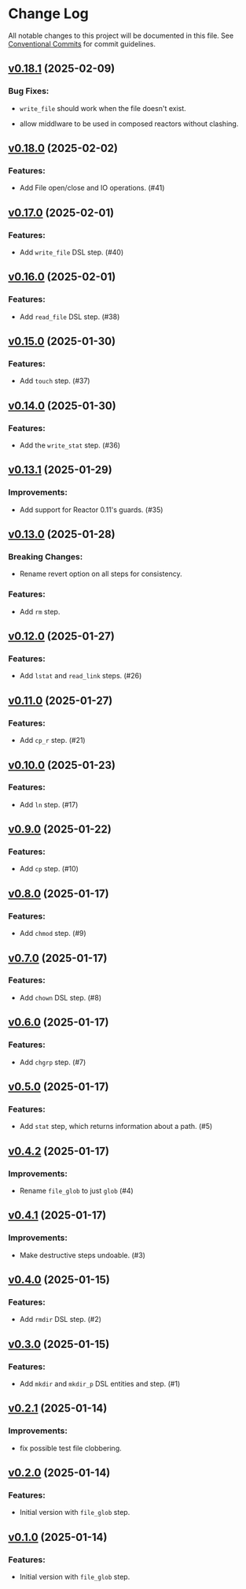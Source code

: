 # Change Log

All notable changes to this project will be documented in this file.
See [Conventional Commits](Https://conventionalcommits.org) for commit guidelines.

<!-- changelog -->

## [v0.18.1](https://harton.dev/james/reactor_file/compare/v0.18.0...v0.18.1) (2025-02-09)




### Bug Fixes:

* `write_file` should work when the file doesn't exist.

* allow middlware to be used in composed reactors without clashing.

## [v0.18.0](https://harton.dev/james/reactor_file/compare/v0.17.0...v0.18.0) (2025-02-02)




### Features:

* Add File open/close and IO operations. (#41)

## [v0.17.0](https://harton.dev/james/reactor_file/compare/v0.16.0...v0.17.0) (2025-02-01)




### Features:

* Add `write_file` DSL step. (#40)

## [v0.16.0](https://harton.dev/james/reactor_file/compare/v0.15.0...v0.16.0) (2025-02-01)




### Features:

* Add `read_file` DSL step. (#38)

## [v0.15.0](https://harton.dev/james/reactor_file/compare/v0.14.0...v0.15.0) (2025-01-30)




### Features:

* Add `touch` step. (#37)

## [v0.14.0](https://harton.dev/james/reactor_file/compare/v0.13.1...v0.14.0) (2025-01-30)




### Features:

* Add the `write_stat` step. (#36)

## [v0.13.1](https://harton.dev/james/reactor_file/compare/v0.13.0...v0.13.1) (2025-01-29)




### Improvements:

* Add support for Reactor 0.11's guards. (#35)

## [v0.13.0](https://harton.dev/james/reactor_file/compare/v0.12.0...v0.13.0) (2025-01-28)
### Breaking Changes:

* Rename revert option on all steps for consistency.



### Features:

* Add `rm` step.

## [v0.12.0](https://harton.dev/james/reactor_file/compare/v0.11.0...v0.12.0) (2025-01-27)




### Features:

* Add `lstat` and `read_link` steps. (#26)

## [v0.11.0](https://harton.dev/james/reactor_file/compare/v0.10.0...v0.11.0) (2025-01-27)




### Features:

* Add `cp_r` step. (#21)

## [v0.10.0](https://harton.dev/james/reactor_file/compare/v0.9.0...v0.10.0) (2025-01-23)




### Features:

* Add `ln` step. (#17)

## [v0.9.0](https://harton.dev/james/reactor_file/compare/v0.8.0...v0.9.0) (2025-01-22)




### Features:

* Add `cp` step. (#10)

## [v0.8.0](https://harton.dev/james/reactor_file/compare/v0.7.0...v0.8.0) (2025-01-17)




### Features:

* Add `chmod` step. (#9)

## [v0.7.0](https://harton.dev/james/reactor_file/compare/v0.6.0...v0.7.0) (2025-01-17)




### Features:

* Add `chown` DSL step. (#8)

## [v0.6.0](https://harton.dev/james/reactor_file/compare/v0.5.0...v0.6.0) (2025-01-17)




### Features:

* Add `chgrp` step. (#7)

## [v0.5.0](https://harton.dev/james/reactor_file/compare/v0.4.2...v0.5.0) (2025-01-17)




### Features:

* Add `stat` step, which returns information about a path. (#5)

## [v0.4.2](https://harton.dev/james/reactor_file/compare/v0.4.1...v0.4.2) (2025-01-17)




### Improvements:

* Rename `file_glob` to just `glob` (#4)

## [v0.4.1](https://harton.dev/james/reactor_file/compare/v0.4.0...v0.4.1) (2025-01-17)




### Improvements:

* Make destructive steps undoable. (#3)

## [v0.4.0](https://harton.dev/james/reactor_file/compare/v0.3.0...v0.4.0) (2025-01-15)




### Features:

* Add `rmdir` DSL step. (#2)

## [v0.3.0](https://harton.dev/james/reactor_file/compare/v0.2.1...v0.3.0) (2025-01-15)




### Features:

* Add `mkdir` and `mkdir_p` DSL entities and step. (#1)

## [v0.2.1](https://harton.dev/james/reactor_file/compare/v0.2.0...v0.2.1) (2025-01-14)




### Improvements:

* fix possible test file clobbering.

## [v0.2.0](https://harton.dev/james/reactor_file/compare/v0.1.0...v0.2.0) (2025-01-14)




### Features:

* Initial version with `file_glob` step.

## [v0.1.0](https://harton.dev/james/reactor_file/compare/v0.1.0...v0.1.0) (2025-01-14)




### Features:

* Initial version with `file_glob` step.
